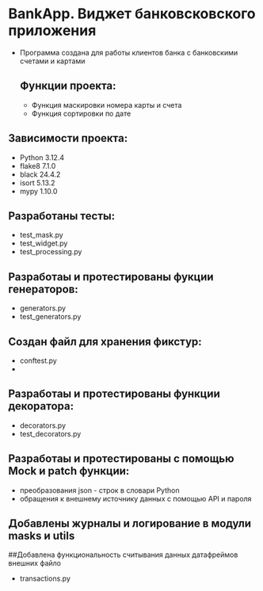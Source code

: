 # BankApp. Виджет банковсковского приложения

+ Программа создана для работы клиентов банка с банковскими счетами и картами

  ## Функции проекта:
  + Функция маскировки номера карты и счета
  + Функция сортировки по дате

## Зависимости проекта:
+ Python 3.12.4
+ flake8 7.1.0
+ black 24.4.2
+ isort 5.13.2
+ mypy 1.10.0

## Разработаны тесты:
+ test_mask.py
+ test_widget.py
+ test_processing.py

## Разработаы и протестированы фукции генераторов:
+ generators.py
+ test_generators.py

## Создан файл для хранения фикстур:
+ conftest.py
+ 
## Разработаы и протестированы функции декоратора:
+ decorators.py
+ test_decorators.py

## Разработаы и протестированы с помощью Mock и patch функции:
+ преобразования json - строк в словари Python
+ обращения к внешнему источнику данных с помощью API и пароля

## Добавлены журналы и логирование в модули masks и utils

##Добавлена функциональность считывания данных датафреймов внешних файло
+ transactions.py